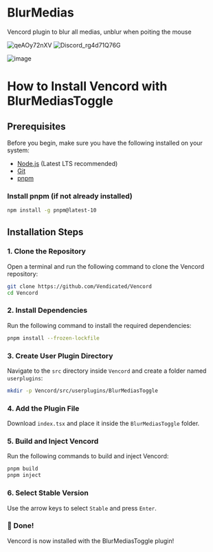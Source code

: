 # BlurMedias
Vencord plugin to blur all medias, unblur when poiting the mouse

![qeAOy72nXV](https://github.com/user-attachments/assets/9edef370-858c-4500-91cf-1f0c84cf36ca)
![Discord_rg4d71Q76G](https://github.com/user-attachments/assets/a909d72d-0439-4c30-b3fd-78f0bbc165a8)

![image](https://github.com/user-attachments/assets/f6dbda9d-43ba-4785-94ff-e6e52a501100)

# How to Install Vencord with BlurMediasToggle

## Prerequisites
Before you begin, make sure you have the following installed on your system:
- [Node.js](https://nodejs.org/) (Latest LTS recommended)
- [Git](https://git-scm.com/)
- [pnpm](https://pnpm.io/installation)

### Install pnpm (if not already installed)
```sh
npm install -g pnpm@latest-10
```

## Installation Steps

### 1. Clone the Repository
Open a terminal and run the following command to clone the Vencord repository:
```sh
git clone https://github.com/Vendicated/Vencord
cd Vencord
```

### 2. Install Dependencies
Run the following command to install the required dependencies:
```sh
pnpm install --frozen-lockfile
```

### 3. Create User Plugin Directory
Navigate to the `src` directory inside `Vencord` and create a folder named `userplugins`:
```sh
mkdir -p Vencord/src/userplugins/BlurMediasToggle
```

### 4. Add the Plugin File
Download `index.tsx` and place it inside the `BlurMediasToggle` folder.

### 5. Build and Inject Vencord
Run the following commands to build and inject Vencord:
```sh
pnpm build
pnpm inject
```

### 6. Select Stable Version
Use the arrow keys to select `Stable` and press `Enter`.

### 🎉 Done! 
Vencord is now installed with the BlurMediasToggle plugin!

